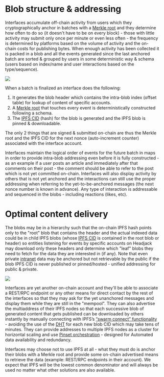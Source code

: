 # Blob structure & addressing

Interfaces accumulate off-chain activity from users which they cryptographically anchor in batches with a [Merkle root](https://en.wikipedia.org/wiki/Merkle_tree) and they determine how often to do so (it doesn't have to be on every block) - those with little activity may submit only once per minute or even less often - the frequency is determined by platforms based on the volume of activity and the on-chain costs for publishing bytes. When enough activity has been collected it is packed in a blob and all the events generated since the last anchored batch are sorted & grouped by users in some deterministic way & schema (users based on index/name and user interactions based on the type/sequence).

<img src="../images/blob_structure.png">

When a batch is finalized an interface does the following:

1. It generates the blob header which contains the intra-blob index (offset table) for lookup of content of specific accounts.
2. A [Merkle root](https://en.wikipedia.org/wiki/Merkle_tree) that touches every event is deterministically constructed following a schema.
3. The [IPFS CID](https://docs.ipfs.io/concepts/content-addressing/) (hash) for the blob is generated and the IPFS blob is pinned & downloadable.

The only 2 things that are signed & submitted on-chain are thus the Merkle root and the IPFS CID for the next nonce (auto-increment counter) associated with the interface account.

Interfaces maintain the logical order of events for the future batch in maps in order to provide intra-blob addressing even before it is fully constructed - as an example if a user posts an article and immediately after that comments on their post - the comment should be able to refer to the post which is not yet committed on-chain. Interfaces will also display activity by others that is not yet anchored and the interactions can still use the proper addressing when referring to the yet-to-be-anchored messages (the next nonce number is known in advance). Any type of interaction is addressable and sequenced in the blobs - including reactions (likes, etc).

# Optimal content delivery

The blobs may be in a hierarchy such that the on-chain IPFS hash points only to the "root" blob that contains the header and the actual indexed data could be in child IPFS blobs (whose [IPFS CID](https://docs.ipfs.io/concepts/content-addressing/) is contained in the root blob or header) so entities listening for events by specific accounts on Headjack may download only these headers and determine which "leaf" blobs they need to fetch for the data they are interested in (if any). Note that even private [intranet](https://en.wikipedia.org/wiki/Intranet) data may be anchored but not retrievable by the public if the blob IPFS CID is never published or pinned/hosted - unified addressing for public & private.

<img src="../images/root_child_blob_separation.png">

Interfaces are yet another on-chain account and they'll be able to associate a REST/RPC endpoint or any other means for direct contact by the rest of the interfaces so that they may ask for the yet unanchored messages and display them while they are still in the "mempool". They can also advertise the multiaddress of their IPFS nodes so that each successive blob of generated content that gets published can be downloaded by others instantly by manually connecting with IPFS’s [“swarm connect” functionality](https://medium.com/pinata/speeding-up-ipfs-pinning-through-swarm-connections-b509b1471986) - avoiding the use of the [DHT](https://en.wikipedia.org/wiki/Distributed_hash_table) for each new blob CID which may take tens of minutes. They can provide addresses to multiple IPFS nodes as a cluster for horizontal scaling and use [Pinset orchestration](https://ipfscluster.io/) - designed for Automated data availability and redundancy.

Interfaces may choose not to use IPFS at all - what they must do is anchor their blobs with a Merkle root and provide some on-chain advertised means to retrieve the data (example: REST/RPC endpoints in their account). We expect that IPFS will be the lowest common denominator and will always be used no matter what other solutions are also available.
